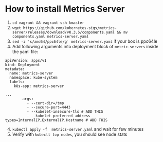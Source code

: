 # How to install Metrics Server

1. `cd vagrant && vagrant ssh kmaster`
2. `wget https://github.com/kubernetes-sigs/metrics-server/releases/download/v0.3.6/components.yaml && mv components.yaml metrics-server.yaml`
3. `sed -i 's/amd64/ppc64le/g' metrics-server.yaml` if your box is ppc64le
4. Add following arguments into deployment block of `metric-servers` inside the yaml file:

```
apiVersion: apps/v1
kind: Deployment
metadata:
  name: metrics-server
  namespace: kube-system
  labels:
    k8s-app: metrics-server

...
        args:
          - --cert-dir=/tmp
          - --secure-port=4443
          - --kubelet-insecure-tls # ADD THIS
          - --kubelet-preferred-address-types=InternalIP,ExternalIP,Hostname # ADD THIS
```
4. `kubectl apply -f  metrics-server.yaml` and wait for few minutes
5. Verify with `kubectl top nodes`, you should see node stats
